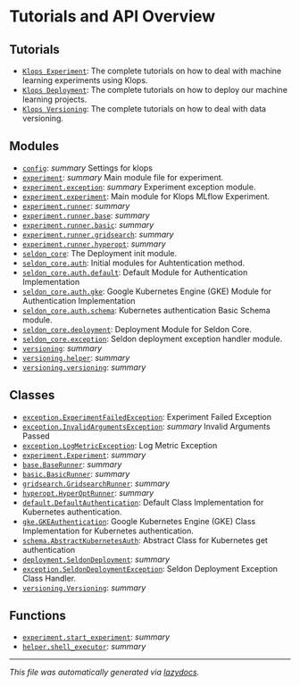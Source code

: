 <!-- markdownlint-disable -->
# Tutorials and API Overview  

## Tutorials  
- [`Klops Experiment`](/docs/tutorial.experiment.md): The complete tutorials on how to deal with machine learning experiments using Klops.
- [`Klops Deployment`](/docs/tutorial.deployment.md): The complete tutorials on how to deploy our machine learning projects.
- [`Klops Versioning`](/docs/tutorial.versioning.md): The complete tutorials on how to deal with data versioning. 

## Modules

- [`config`](./config.md#module-config): _summary_ Settings for klops
- [`experiment`](./experiment.md#module-experiment): _summary_ Main module file for experiment.
- [`experiment.exception`](./experiment.exception.md#module-experimentexception): _summary_ Experiment exception module.
- [`experiment.experiment`](./experiment.experiment.md#module-experimentexperiment): Main module for Klops MLflow Experiment.
- [`experiment.runner`](./experiment.runner.md#module-experimentrunner): _summary_
- [`experiment.runner.base`](./experiment.runner.base.md#module-experimentrunnerbase): _summary_
- [`experiment.runner.basic`](./experiment.runner.basic.md#module-experimentrunnerbasic): _summary_
- [`experiment.runner.gridsearch`](./experiment.runner.gridsearch.md#module-experimentrunnergridsearch): _summary_
- [`experiment.runner.hyperopt`](./experiment.runner.hyperopt.md#module-experimentrunnerhyperopt): _summary_
- [`seldon_core`](./seldon_core.md#module-seldon_core): The Deployment init module.
- [`seldon_core.auth`](./seldon_core.auth.md#module-seldon_coreauth): Initial modules for Auhtentication method.
- [`seldon_core.auth.default`](./seldon_core.auth.default.md#module-seldon_coreauthdefault): Default Module for Authentication Implementation
- [`seldon_core.auth.gke`](./seldon_core.auth.gke.md#module-seldon_coreauthgke): Google Kubernetes Engine (GKE) Module for Authentication Implementation
- [`seldon_core.auth.schema`](./seldon_core.auth.schema.md#module-seldon_coreauthschema): Kubernetes authentication Basic Schema module.
- [`seldon_core.deployment`](./seldon_core.deployment.md#module-seldon_coredeployment): Deployment Module for Seldon Core.
- [`seldon_core.exception`](./seldon_core.exception.md#module-seldon_coreexception): Seldon deployment exception handler module.
- [`versioning`](./versioning.md#module-versioning): _summary_
- [`versioning.helper`](./versioning.helper.md#module-versioninghelper): _summary_
- [`versioning.versioning`](./versioning.versioning.md#module-versioningversioning): _summary_

## Classes

- [`exception.ExperimentFailedException`](./experiment.exception.md#class-experimentfailedexception): Experiment Failed Exception
- [`exception.InvalidArgumentsException`](./experiment.exception.md#class-invalidargumentsexception): _summary_ Invalid Arguments Passed
- [`exception.LogMetricException`](./experiment.exception.md#class-logmetricexception): Log Metric Exception
- [`experiment.Experiment`](./experiment.experiment.md#class-experiment): _summary_
- [`base.BaseRunner`](./experiment.runner.base.md#class-baserunner): _summary_
- [`basic.BasicRunner`](./experiment.runner.basic.md#class-basicrunner): _summary_
- [`gridsearch.GridsearchRunner`](./experiment.runner.gridsearch.md#class-gridsearchrunner): _summary_
- [`hyperopt.HyperOptRunner`](./experiment.runner.hyperopt.md#class-hyperoptrunner): _summary_
- [`default.DefaultAuthentication`](./seldon_core.auth.default.md#class-defaultauthentication): Default Class Implementation for Kubernetes authentication.
- [`gke.GKEAuthentication`](./seldon_core.auth.gke.md#class-gkeauthentication): Google Kubernetes Engine (GKE) Class Implementation for Kubernetes authentication.
- [`schema.AbstractKubernetesAuth`](./seldon_core.auth.schema.md#class-abstractkubernetesauth): Abstract Class for Kubernetes get authentication
- [`deployment.SeldonDeployment`](./seldon_core.deployment.md#class-seldondeployment): _summary_
- [`exception.SeldonDeploymentException`](./seldon_core.exception.md#class-seldondeploymentexception): Seldon Deployment Exception Class Handler.
- [`versioning.Versioning`](./versioning.versioning.md#class-versioning): _summary_

## Functions

- [`experiment.start_experiment`](./experiment.experiment.md#function-start_experiment): _summary_
- [`helper.shell_executor`](./versioning.helper.md#function-shell_executor): _summary_


---

_This file was automatically generated via [lazydocs](https://github.com/ml-tooling/lazydocs)._
